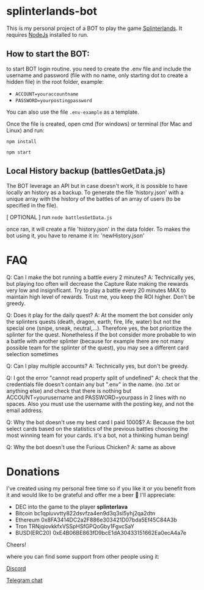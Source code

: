 # splinterlands-bot

This is my personal project of a BOT to play the game [Splinterlands](https://www.splinterlands.com). It requires [NodeJs](https://nodejs.org/it/download/) installed to run.


## How to start the BOT:


to start BOT login routine. you need to create the .env file and include the username and password (file with no name, only starting dot to create a hidden file) in the root folder, example: 

- `ACCOUNT=youraccountname`
- `PASSWORD=yourpostingpassword`

You can also use the file `.env-example` as a template.

Once the file is created, open cmd (for windows) or terminal (for Mac and Linux) and run:

`npm install`

`npm start`


## Local History backup (battlesGetData.js)

The BOT leverage an API but in case doesn't work, it is possible to have locally an history as a backup.
To generate the file 'history.json' with a unique array with the history of the battles of an array of users (to be specified in the file).

[ OPTIONAL ] run `node battlesGetData.js`

once ran, it will create a file 'history.json' in the data folder. To makes the bot using it, you have to rename it in: 'newHistory.json' 

# FAQ


Q: Can I make the bot running a battle every 2 minutes?
A: Technically yes, but playing too often will decrease the Capture Rate making the rewards very low and insignificant. Try to play a battle every 20 minutes MAX to maintain high level of rewards. Trust me, you keep the ROI higher. Don't be greedy.

Q: Does it play for the daily quest?
A: At the moment the bot consider only the splinters quests (death, dragon, earth, fire, life, water) but not the special one (snipe, sneak, neutral,...). Therefore yes, the bot prioritize the splinter for the quest. Nonetheless if the bot consider more probable to win a battle with another splinter (because for example there are not many possible team for the splinter of the quest), you may see a different card selection sometimes

Q: Can I play multiple accounts?
A: Technically yes, but don't be greedy.

Q: I got the error "cannot read property split of undefined"
A: check that the credentials file doesn't contain any but ".env" in the name. (no .txt or anything else) and check that there is nothing but ACCOUNT=yourusername and PASSWORD=yourpass in 2 lines with no spaces. Also you must use the username with the posting key, and not the email address.

Q: Why the bot doesn't use my best card I paid 1000$?
A: Because the bot select cards based on the statistics of the previous battles choosing the most winning team for your cards. it's a bot, not a thinking human being!

Q: Why the bot doesn't use the Furious Chicken?
A: same as above


# Donations

I've created using my personal free time so if you like it or you benefit from it and would like to be grateful and offer me a beer 🍺 I'll appreciate:

- DEC into the game to the player **splinterlava** 
- Bitcoin bc1qpluvvtty822dsvfza4en9d3q3sl5yhj2qa2dtn
- Ethereum 0x8FA3414DC2a2F886e303421D07bda5Ef45C84A3b 
- Tron TRNjqiovkkfxVSSpHSfGPQoGby1FgvcSaY
- BUSD(ERC20) 0xE4B06BE863fD9bcE1dA30433151662Ea0ecA4a7e

Cheers!

where you can find some support from other people using it:

[Discord](
https://discord.gg/bR6cZDsFSX)

[Telegram chat](https://t.me/splinterlandsbot) 

